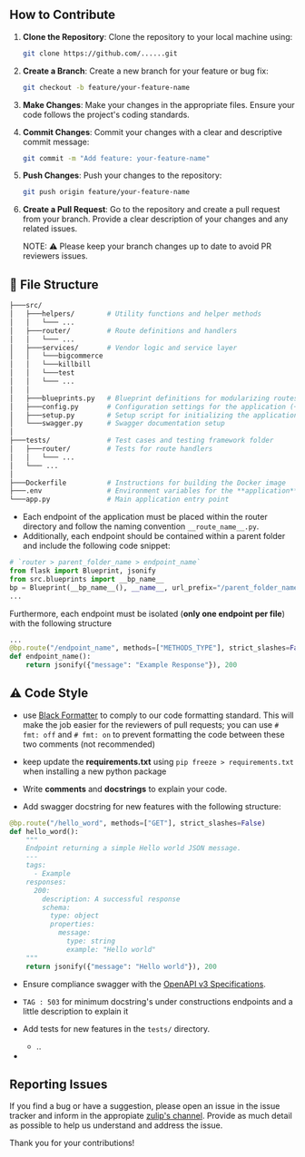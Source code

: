 ## How to Contribute

1. **Clone the Repository**: Clone the repository to your local machine using:
    ```bash
    git clone https://github.com/......git
    ```
    <!-- TODO -->

2. **Create a Branch**: Create a new branch for your feature or bug fix:
    ```bash
    git checkout -b feature/your-feature-name
    ```

3. **Make Changes**: Make your changes in the appropriate files. Ensure your code follows the project's coding standards.

4. **Commit Changes**: Commit your changes with a clear and descriptive commit message:
    ```bash
    git commit -m "Add feature: your-feature-name"
    ```

5. **Push Changes**: Push your changes to the repository:
    ```bash
    git push origin feature/your-feature-name
    ```

6. **Create a Pull Request**: Go to the repository and create a pull request from your branch. Provide a clear description of your changes and any related issues.
    
    NOTE: ⚠️ Please keep your branch changes up to date to avoid PR reviewers issues.


## 🌳 File Structure

```bash
├───src/
│   ├───helpers/        # Utility functions and helper methods
│   │   └─── ...
│   ├───router/         # Route definitions and handlers
│   │   └─── ...
│   ├───services/       # Vendor logic and service layer
│   │   └───bigcommerce
│   │   └───killbill
│   │   └───test
│   │   └─── ...
│   │       
│   ├───blueprints.py   # Blueprint definitions for modularizing routes
│   ├───config.py       # Configuration settings for the application (++env)
│   ├───setup.py        # Setup script for initializing the application
│   └───swagger.py      # Swagger documentation setup
│       
├───tests/              # Test cases and testing framework folder
│   ├───router/         # Tests for route handlers
│   │   └─── ...
│   └─── ...
│       
├───Dockerfile          # Instructions for building the Docker image
├───.env                # Environment variables for the **application**
└───app.py              # Main application entry point
```


- Each endpoint of the application must be placed within the router directory and follow the naming convention `__route_name__.py`. 
- Additionally, each endpoint should be contained within a parent folder and include the following code snippet: 
```python
# `router > parent_folder_name > endpoint_name`
from flask import Blueprint, jsonify
from src.blueprints import __bp_name__
bp = Blueprint(__bp_name__(), __name__, url_prefix="/parent_folder_name")
...
```
Furthermore, each endpoint must be isolated (**only one endpoint per file**) with the following structure
```python
...
@bp.route("/endpoint_name", methods=["METHODS_TYPE"], strict_slashes=False)
def endpoint_name():
    return jsonify({"message": "Example Response"}), 200
```


## ⚠️ Code Style

- use [Black Formatter](https://marketplace.visualstudio.com/items?itemName=ms-python.black-formatter) to comply to our code formatting standard. This will make the job easier for the reviewers of pull requests; you can use `# fmt: off` and `# fmt: on`  to prevent formatting the code between these two comments (not recommended)

- keep update the **requirements.txt** using `pip freeze > requirements.txt` when installing a new python package

- Write **comments** and **docstrings** to explain your code.

- Add swagger docstring for new features with the following structure:
```python
@bp.route("/hello_word", methods=["GET"], strict_slashes=False)
def hello_word():
    """
    Endpoint returning a simple Hello world JSON message.
    ---
    tags:
      - Example
    responses:
      200:
        description: A successful response
        schema:
          type: object
          properties:
            message:
              type: string
              example: "Hello world"
    """
    return jsonify({"message": "Hello world"}), 200
```

- Ensure compliance swagger with the [OpenAPI v3 Specifications](https://swagger.io/specification/v3/).

- `TAG : 503` for minimum docstring's under constructions endpoints and a little description to explain it

- Add tests for new features in the `tests/` directory.
    - ..

- 
<!-- TODO -->

## Reporting Issues

If you find a bug or have a suggestion, please open an issue in the issue tracker and inform in the appropiate [zulip's channel](https://pinkzebra.zulipchat.com/). Provide as much detail as possible to help us understand and address the issue.

Thank you for your contributions!

